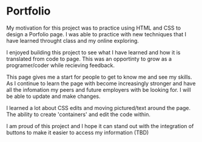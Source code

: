 # Portfolio
My motivation for this project was to practice using HTML and CSS to design a Porfolio page. I was able to practice with new techniques that I have learned throught class and my online exploring. 

I enjoyed building this project to see what I have learned and how it is translated from code to page. This was an opportinty to grow as a programer/coder while recieving feedback. 

This page gives me a start for people to get to know me and see my skills. As I continue to learn the page with become increasingly stronger and have all the infomation my peers and future
employers with be looking for. I will be able to update and make changes. 

I learned a lot about CSS edits and moving pictured/text around the page. The ability to create 'containers' and edit the code within. 

I am proud of this project and I hope it can stand out with the integration of buttons to make it easier to access my information (TBD)
